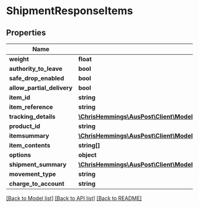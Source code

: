 # ShipmentResponseItems

## Properties
Name | Type | Description | Notes
------------ | ------------- | ------------- | -------------
**weight** | **float** |  | [optional] 
**authority_to_leave** | **bool** |  | [optional] 
**safe_drop_enabled** | **bool** |  | [optional] 
**allow_partial_delivery** | **bool** |  | [optional] 
**item_id** | **string** |  | [optional] 
**item_reference** | **string** |  | [optional] 
**tracking_details** | [**\ChrisHemmings\AusPost\Client\Model\ShipmentResponseItemsTrackingDetails**](ShipmentResponseItemsTrackingDetails.md) |  | [optional] 
**product_id** | **string** |  | [optional] 
**itemsummary** | [**\ChrisHemmings\AusPost\Client\Model\ShipmentResponseItemsItemsummary**](ShipmentResponseItemsItemsummary.md) |  | [optional] 
**item_contents** | **string[]** |  | [optional] 
**options** | **object** |  | [optional] 
**shipment_summary** | [**\ChrisHemmings\AusPost\Client\Model\ShipmentResponseItemsShipmentSummary**](ShipmentResponseItemsShipmentSummary.md) |  | [optional] 
**movement_type** | **string** |  | [optional] 
**charge_to_account** | **string** |  | [optional] 

[[Back to Model list]](../../README.md#documentation-for-models) [[Back to API list]](../../README.md#documentation-for-api-endpoints) [[Back to README]](../../README.md)

